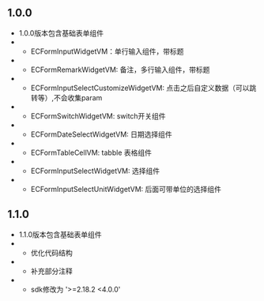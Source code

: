## 1.0.0

* 1.0.0版本包含基础表单组件
* - ECFormInputWidgetVM：单行输入组件，带标题
* - ECFormRemarkWidgetVM: 备注，多行输入组件，带标题
* - ECFormInputSelectCustomizeWidgetVM: 点击之后自定义数据（可以跳转等）,不会收集param
* - ECFormSwitchWidgetVM: switch开关组件
* - ECFormDateSelectWidgetVM: 日期选择组件
* - ECFormTableCellVM: tabble 表格组件
* - ECFormInputSelectWidgetVM: 选择组件
* - ECFormInputSelectUnitWidgetVM: 后面可带单位的选择组件

## 1.1.0
* 1.1.0版本包含基础表单组件
* - 优化代码结构
* - 补充部分注释
* - sdk修改为 '>=2.18.2 <4.0.0'